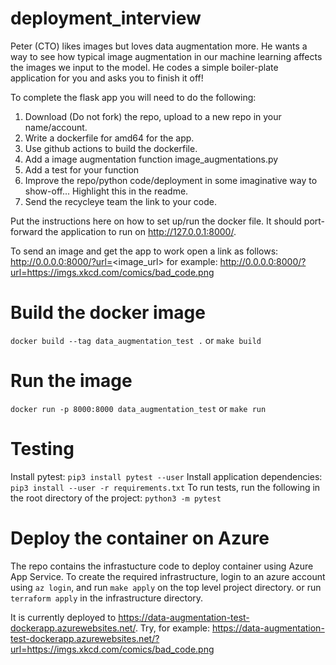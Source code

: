 # deployment_interview

Peter (CTO) likes images but loves data augmentation more. He wants a way to see how typical image augmentation in our machine learning affects the images we input to the model. He codes a simple boiler-plate application for you and asks you to finish it off!

To complete the flask app you will need to do the following:

1. Download (Do not fork) the repo, upload to a new repo in your name/account.
2. Write a dockerfile for amd64 for the app.
3. Use github actions to build the dockerfile.
4. Add a image augmentation function image_augmentations.py
5. Add a test for your function
6. Improve the repo/python code/deployment in some imaginative way to show-off... Highlight this in the readme.
7. Send the recycleye team the link to your code.

Put the instructions here on how to set up/run the docker file. It should port-forward the application to run on http://127.0.0.1:8000/.

To send an image and get the app to work open a link as follows:
http://0.0.0.0:8000/?url=<image_url>
for example:
http://0.0.0.0:8000/?url=https://imgs.xkcd.com/comics/bad_code.png

# Build the docker image

`docker build --tag data_augmentation_test .`
or
`make build`

# Run the image

`docker run -p 8000:8000 data_augmentation_test`
or
`make run`

# Testing

Install pytest: `pip3 install pytest --user`
Install application dependencies: `pip3 install --user -r requirements.txt`
To run tests, run the following in the root directory of the project: `python3 -m pytest`

# Deploy the container on Azure

The repo contains the infrastucture code to deploy container using Azure App Service.
To create the required infrastructure, login to an azure account using `az login`, and run `make apply` on the top level project directory. or run `terraform apply` in the infrastructure directory.

It is currently deployed to https://data-augmentation-test-dockerapp.azurewebsites.net/. Try, for example: https://data-augmentation-test-dockerapp.azurewebsites.net/?url=https://imgs.xkcd.com/comics/bad_code.png